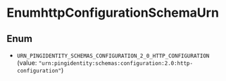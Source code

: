 

# EnumhttpConfigurationSchemaUrn

## Enum


* `URN_PINGIDENTITY_SCHEMAS_CONFIGURATION_2_0_HTTP_CONFIGURATION` (value: `"urn:pingidentity:schemas:configuration:2.0:http-configuration"`)



